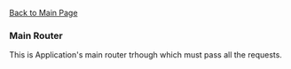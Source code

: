 [Back to Main Page](https://github.com/SorinGFS/strapi-access-proxy#strapi-access-proxy)

### Main Router

This is Application's main router trhough which must pass all the requests. 